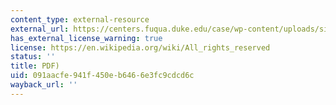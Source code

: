 ```yaml
---
content_type: external-resource
external_url: https://centers.fuqua.duke.edu/case/wp-content/uploads/sites/7/2015/03/Article_Dees_MeaningofSocialEntrepreneurship_2001.pdf
has_external_license_warning: true
license: https://en.wikipedia.org/wiki/All_rights_reserved
status: ''
title: PDF)
uid: 091aacfe-941f-450e-b646-6e3fc9cdcd6c
wayback_url: ''
---
```

